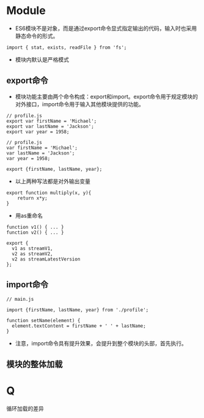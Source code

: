 # Module

* ES6模块不是对象，而是通过export命令显式指定输出的代码，输入时也采用静态命令的形式。
```
import { stat, exists, readFile } from 'fs';
```
* 模块内默认是严格模式
## export命令
* 模块功能主要由两个命令构成：export和import。export命令用于规定模块的对外接口，import命令用于输入其他模块提供的功能。

```
// profile.js
export var firstName = 'Michael';
export var lastName = 'Jackson';
export var year = 1958;
```
```
// profile.js
var firstName = 'Michael';
var lastName = 'Jackson';
var year = 1958;

export {firstName, lastName, year};
```
* 以上两种写法都是对外输出变量
```
export function multiply(x, y){
	return x*y;
}
```
* 用as重命名
```
function v1() { ... }
function v2() { ... }

export {
  v1 as streamV1,
  v2 as streamV2,
  v2 as streamLatestVersion
};
```

## import命令
```
// main.js

import {firstName, lastName, year} from './profile';

function setName(element) {
  element.textContent = firstName + ' ' + lastName;
}
```
* 注意，import命令具有提升效果，会提升到整个模块的头部，首先执行。

## 模块的整体加载 

# Q
循环加载的差异